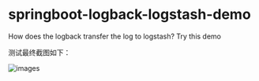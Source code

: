 # springboot-logback-logstash-demo
How does the logback transfer the log to logstash? Try this demo


测试最终截图如下：

![images]()
